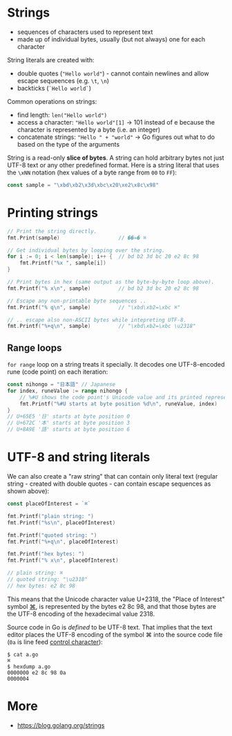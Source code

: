 # Strings

* sequences of characters used to represent text
* made up of individual bytes, usually (but not always) one for each character

String literals are created with:

* double quotes (`"Hello world"`) - cannot contain newlines and allow escape
    sequeences (e.g. `\t`, `\n`)
* backticks (`` `Hello world` ``)

Common operations on strings:

* find length: `len("Hello world")`
* access a character: `"Hello world"[1]` -> 101 instead of e because the
    character is represented by a byte (i.e. an integer)
* concatenate strings: `"Hello " + "world"` -> Go figures out what to do based
    on the type of the arguments

String is a read-only **slice of bytes**. A string can hold arbitrary bytes not just UTF-8 text or any other predefined format. Here is a string literal that uses the `\xNN` notation (hex values of a byte range from `00` to `FF`):

```go
const sample = "\xbd\xb2\x3d\xbc\x20\xe2\x8c\x98"
```

# Printing strings

```go
// Print the string directly.
fmt.Print(sample)                   // ��=� ⌘

// Get individual bytes by looping over the string.
for i := 0; i < len(sample); i++ {  // bd b2 3d bc 20 e2 8c 98
    fmt.Printf("%x ", sample[i])
}

// Print bytes in hex (same output as the byte-by-byte loop above).
fmt.Printf("% x\n", sample)         // bd b2 3d bc 20 e2 8c 98

// Escape any non-printable byte sequences ..
fmt.Printf("% q\n", sample)         // "\xbd\xb2=\xbc ⌘"

// .. escape also non-ASCII bytes while intepreting UTF-8.
fmt.Printf("%+q\n", sample)         // "\xbd\xb2=\xbc \u2318"
```

## Range loops

`for range` loop on a string treats it specially. It decodes one UTF-8-encoded rune (code point) on each iteration:

```go
const nihongo = "日本語" // Japanese
for index, runeValue := range nihongo {
    // %#U shows the code point's Unicode value and its printed representation.
    fmt.Printf("%#U starts at byte position %d\n", runeValue, index)
}
// U+65E5 '日' starts at byte position 0
// U+672C '本' starts at byte position 3
// U+8A9E '語' starts at byte position 6
```

# UTF-8 and string literals

We can also create a "raw string" that can contain only literal text (regular string - created with double quotes - can contain escape sequences as shown above):

```go
const placeOfInterest = `⌘`

fmt.Printf("plain string: ")
fmt.Printf("%s\n", placeOfInterest)

fmt.Printf("quoted string: ")
fmt.Printf("%+q\n", placeOfInterest)

fmt.Printf("hex bytes: ")
fmt.Printf("% x\n", placeOfInterest)

// plain string: ⌘
// quoted string: "\u2318"
// hex bytes: e2 8c 98
```

This means that the Unicode character value U+2318, the "Place of Interest" symbol [⌘](http://unicode.org/cldr/utility/character.jsp?a=2318), is represented by the bytes e2 8c 98, and that those bytes are the UTF-8 encoding of the hexadecimal value 2318.

Source code in Go is *defined* to be UTF-8 text. That implies that the text editor places the UTF-8 encoding of the symbol ⌘ into the source code file (`0a` is line feed [control character](https://en.wikipedia.org/wiki/Control_character)):

```
$ cat a.go
⌘
$ hexdump a.go
0000000 e2 8c 98 0a
0000004
```

# More

* https://blog.golang.org/strings
